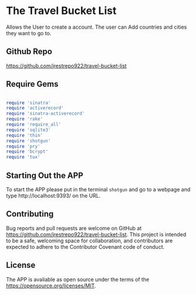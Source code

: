 # The Travel Bucket List

Allows the User to create a account. The user can Add countries and cities they want to go to. 

## Github Repo 

https://github.com/jrestrepo922/travel-bucket-list

## Require Gems 

```ruby

require 'sinatra'
require 'activerecord'
require 'sinatra-activerecord'
require 'rake'
require 'require_all'
require 'sqlite3'
require 'thin'
require 'shotgun'
require 'pry'
require 'bcrypt'
require 'tux'
```

## Starting Out the APP 

To start the APP please put in the terminal ```shotgun``` and go to a webpage and type http://localhost:9393/ on the URL.  


## Contributing 

Bug reports and pull requests are welcome on GitHub at https://github.com/jrestrepo922/travel-bucket-list. This project is intended to be a safe, welcoming space for collaboration, and contributors are expected to adhere to the Contributor Covenant code of conduct.

## License 

The APP is avaliable as open source under the terms of the https://opensource.org/licenses/MIT.

